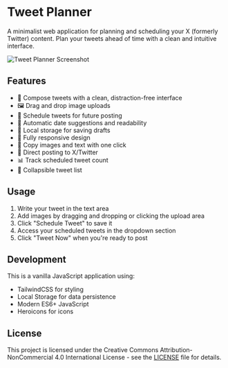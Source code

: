 # Tweet Planner

A minimalist web application for planning and scheduling your X (formerly Twitter) content. Plan your tweets ahead of time with a clean and intuitive interface.

![Tweet Planner Screenshot](https://ik.imagekit.io/manuelalferez/tweet-planner/SCR-20241213-rozn_8VX5vwTHm.png?updatedAt=1734117258968)

## Features

- 📝 Compose tweets with a clean, distraction-free interface
- 🖼️ Drag and drop image uploads
- 📅 Schedule tweets for future posting
- 🔄 Automatic date suggestions and readability
- 💾 Local storage for saving drafts
- 📱 Fully responsive design
- 🌙 Copy images and text with one click
- 🎯 Direct posting to X/Twitter
- 📊 Track scheduled tweet count
- 🔽 Collapsible tweet list

## Usage

1. Write your tweet in the text area
2. Add images by dragging and dropping or clicking the upload area
3. Click "Schedule Tweet" to save it
4. Access your scheduled tweets in the dropdown section
5. Click "Tweet Now" when you're ready to post

## Development

This is a vanilla JavaScript application using:

- TailwindCSS for styling
- Local Storage for data persistence
- Modern ES6+ JavaScript
- Heroicons for icons

## License

This project is licensed under the Creative Commons Attribution-NonCommercial 4.0 International License - see the [LICENSE](LICENSE) file for details.
